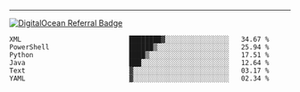 ---
[![DigitalOcean Referral Badge](https://web-platforms.sfo2.digitaloceanspaces.com/WWW/Badge%203.svg)](https://www.digitalocean.com/?refcode=37fa54d82492&utm_campaign=Referral_Invite&utm_medium=Referral_Program&utm_source=badge)

<!--START_SECTION:waka-->

```text
XML                           ████████▓░░░░░░░░░░░░░░░░   34.67 %
PowerShell                    ██████▒░░░░░░░░░░░░░░░░░░   25.94 %
Python                        ████▒░░░░░░░░░░░░░░░░░░░░   17.51 %
Java                          ███░░░░░░░░░░░░░░░░░░░░░░   12.64 %
Text                          ▓░░░░░░░░░░░░░░░░░░░░░░░░   03.17 %
YAML                          ▓░░░░░░░░░░░░░░░░░░░░░░░░   02.34 %
```

<!--END_SECTION:waka-->


[linkedin]: https://www.linkedin.com/in/mohamed-elh/


